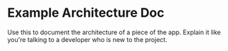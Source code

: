 # Example Architecture Doc

Use this to document the architecture of a piece of the app. Explain it like you're talking to a developer who is new to the project.
